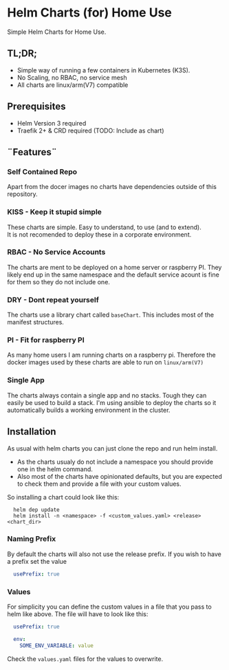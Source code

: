 # Helm Charts (for) Home Use
Simple Helm Charts for Home Use. 

## TL;DR;
- Simple way of running a few containers in Kubernetes (K3S). 
- No Scaling, no RBAC, no service mesh
- All charts are linux/arm(V7) compatible

## Prerequisites
- Helm Version 3 required
- Traefik 2+ & CRD required (TODO: Include as chart)
  
## ¨Features¨

### **Self Contained Repo**
Apart from the docer images no charts have dependencies outside of this repository.


### **KISS** - Keep it stupid simple
These charts are simple. Easy to understand, to use (and to extend).  
It is not recomended to deploy these in a corporate environment. 


### **RBAC** - No Service Accounts
The charts are ment to be deployed on a home server or raspberry PI. They likely end up in the same namespace and the default service acount is fine for them so they do not include one.


### **DRY** - Dont repeat yourself
The charts use a library chart called `baseChart`. This includes most of the manifest structures.


### **PI** - Fit for raspberry PI
As many home users I am running charts on a raspberry pi. Therefore the docker images used by these charts are able to run on `linux/arm(V7)`

### **Single App**
The charts always contain a single app and no stacks. Tough they can easily be used to build a stack.
I'm using ansible to deploy the charts so it automatically builds a working environment in the cluster.

## Installation
As usual with helm charts you can just clone the repo and run helm install.  
- As the charts usualy do not include a namespace you should provide one in the helm command.  
- Also most of the charts have opinionated defaults, but you are expected to check them and provide a file with your custom values.

So installing a chart could look like this:
```CLI
  helm dep update
  helm install -n <namespace> -f <custom_values.yaml> <release> <chart_dir>
```

### Naming Prefix
By default the charts will also not use the release prefix. If you wish to have a prefix set the value
```yaml
  usePrefix: true 
```

### Values
For simplicity you can define the custom values in a file that you pass to helm like above. The file will have to look like this:
```yaml
  usePrefix: true

  env:
    SOME_ENV_VARIABLE: value
```
Check the `values.yaml` files for the values to overwrite. 

